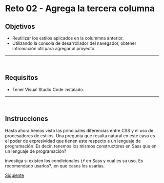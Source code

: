 # Reto 02 - Agrega la tercera columna

## Objetivos
- Reutilizar los estilos aplicados en la colummna anterior.
- Utilizando la consola de desarrollador del navegador, obtener infromación útil para agregar al proyecto.

---
<br/>

## Requisitos
- Tener Visual Studio Code instalado.

---
<br/>

## Instrucciones

Hasta ahora hemos visto las principales diferencias entre CSS y el uso de procesadores de estilos. Una pregunta que resulta natural en este caso es el poder de expresividad que tienen este respecto a un lenguaje de programación. Es decir, tenemos los mismos constructores en Sass que en un lenguaje de programación?

investiga si existen los condicionales `if` en Sass y cual es su uso. Es recomendado usarlos?, en que casos los usarias.

[Siguiente](../postwork/README.md)